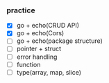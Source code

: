 ### practice
- [x] go + echo(CRUD API)
- [x] go + echo(Cors)
- [ ] go + echo(package structure)
- [ ] pointer + struct
- [ ] error handling
- [ ] function
- [ ] type(array, map, slice)